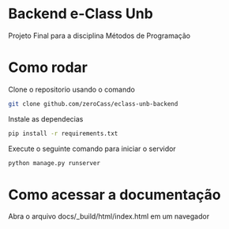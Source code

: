 # Backend e-Class Unb
Projeto Final para a disciplina Métodos de Programação

# Como rodar
Clone o repositorio usando o comando
```bash
git clone github.com/zeroCass/eclass-unb-backend
```
Instale as dependecias
```bash
pip install -r requirements.txt
```
Execute o seguinte comando para iniciar o servidor
```bash
python manage.py runserver
```
# Como acessar a documentação
Abra o arquivo docs/_build/html/index.html em um navegador
